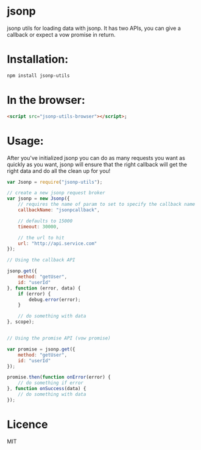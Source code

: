 jsonp
=====

jsonp utils for loading data with jsonp. It has two APIs, you can give a callback or expect a vow promise in return.

Installation:
=============

```bash
npm install jsonp-utils
```

In the browser:
===============

```html
<script src="jsonp-utils-browser"></script>;
```

Usage:
======

After you've initialized jsonp you can do as many requests you want as quickly as you want, jsonp will ensure that the right callback will get the right data and do all the clean up for you!

```js
var Jsonp = require("jsonp-utils");

// create a new jsonp request broker
var jsonp = new Jsonp({
	// requires the name of param to set to specify the callback name
	callbackName: "jsonpcallback",

	// defaults to 15000
	timeout: 30000,

	// the url to hit
	url: "http://api.service.com"
});

// Using the callback API

jsonp.get({
	method: "getUser",
	id: "userId"
}, function (error, data) {
	if (error) {
		debug.error(error);
	}

	// do something with data
}, scope);


// Using the promise API (vow promise)

var promise = jsonp.get({
	method: "getUser",
	id: "userId"
});

promise.then(function onError(error) {
	// do something if error
}, function onSuccess(data) {
	// do something with data
});
```

Licence
=======

MIT